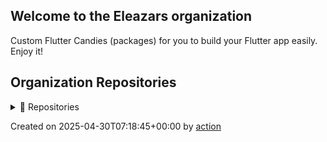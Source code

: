 ## Welcome to the Eleazars organization

Custom Flutter Candies (packages) for you to build your Flutter app easily. Enjoy it!

## Organization Repositories

<details><summary>📖 Repositories</summary>

| Name | Description | Stars | Latest Commit |
| ---- | --- | ----------- | ------------- |
| [repo3](https://github.com/EleazarNathanOrg/repo3) | <no description> | 1 | 2025-04-30T04:27:28Z |
| [repo1](https://github.com/EleazarNathanOrg/repo1) | <no description> | 0 | 2025-04-30T04:11:16Z |
| [repo2](https://github.com/EleazarNathanOrg/repo2) | <no description> | 0 | 2025-04-30T04:11:30Z |
| [mytemplate](https://github.com/EleazarNathanOrg/mytemplate) | <no description> | 0 | 2025-04-30T04:14:02Z |


</details>

Created on 2025-04-30T07:18:45+00:00 by [action](https://github.com/CaiJingLong/action-org-repo-list.git)

